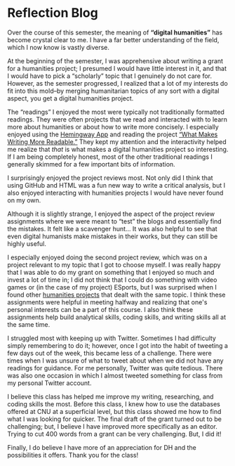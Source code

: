 # Reflection Blog

Over the course of this semester, the meaning of **“digital humanities”** has become crystal clear to me. I have a far better understanding of the field, which I now know is vastly diverse. 

At the beginning of the semester, I was apprehensive about writing a grant for a humanities project; I presumed I would have little interest in it, and that I would have to pick a “scholarly” topic that I genuinely do not care for. However, as the semester progressed, I realized that a lot of my interests do fit into this mold–by merging humanitarian topics of any sort with a digital aspect, you get a digital humanities project. 

The “readings” I enjoyed the most were typically not traditionally formatted readings. They were often projects that we read and interacted with to learn more about humanities or about how to write more concisely. I especially enjoyed using the [Hemingway App](https://hemingwayapp.com/) and reading the project [“What Makes Writing More Readable.”](https://pudding.cool/2022/02/plain/) They kept my attention and the interactivity helped me realize that *that* is what makes a digital humanities project so interesting. If I am being completely honest, most of the other traditional readings I generally skimmed for a few important bits of information. 

I surprisingly enjoyed the project reviews most. Not only did I think that using GitHub and HTML was a fun new way to write a critical analysis, but I also enjoyed interacting with humanities projects I would have never found on my own. 

Although it is slightly strange, I enjoyed the aspect of the project review assignments where we were meant to “test” the blogs and essentially find the mistakes. It felt like a scavenger hunt… It was also helpful to see that even digital humanists make mistakes in their works, but they can still be highly useful. 

I especially enjoyed doing the second project review, which was on a project relevant to my topic that I got to choose myself. I was really happy that I was able to do my grant on something that I enjoyed so much and invest a lot of time in; I did not think that I could do something with video games or (in the case of my project) ESports, but I was surprised when I found other [humanities projects](https://joeyilluzzi.github.io/) that dealt with the same topic. I think these assignments were helpful in meeting halfway and realizing that one's personal interests can be a part of this course. I also think these assignments help build analytical skills, coding skills, and writing skills all at the same time. 

I struggled most with keeping up with Twitter. Sometimes I had difficulty simply remembering to do it; however, once I got into the habit of tweeting a few days out of the week, this became less of a challenge. There were times when I was unsure of what to tweet about when we did not have any readings for guidance. For me personally, Twitter was quite tedious. There was also one occasion in which I almost tweeted something for class from my personal Twitter account. 

I believe this class has helped me improve my writing, researching, and coding skills the most. Before this class, I knew how to use the databases offered at CNU at a superficial level, but this class showed me how to find what I was looking for quicker. The final draft of the grant turned out to be challenging; but, I believe I have improved more specifically as an editor. Trying to cut 400 words from a grant can be very challenging. But, I did it! 

Finally, I do believe I have more of an appreciation for DH and the possibilities it offers. Thank you for the class! 
